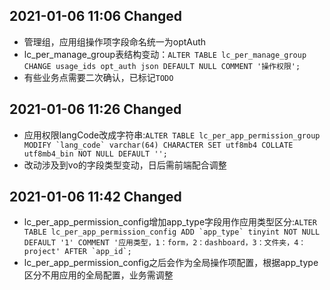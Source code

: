 ## 2021-01-06 11:06 Changed

- 管理组，应用组操作项字段命名统一为optAuth
- lc_per_manage_group表结构变动：``ALTER TABLE lc_per_manage_group CHANGE usage_ids opt_auth json DEFAULT NULL COMMENT '操作权限';``
- 有些业务点需要二次确认，已标记``TODO``

## 2021-01-06 11:26 Changed

- 应用权限langCode改成字符串:``ALTER TABLE lc_per_app_permission_group MODIFY `lang_code` varchar(64) CHARACTER SET utf8mb4 COLLATE utf8mb4_bin NOT NULL DEFAULT '';``
- 改动涉及到vo的字段类型变动，日后需前端配合调整

## 2021-01-06 11:42 Changed

- lc_per_app_permission_config增加app_type字段用作应用类型区分:``ALTER TABLE lc_per_app_permission_config ADD `app_type` tinyint NOT NULL DEFAULT '1' COMMENT '应用类型，1：form，2：dashboard，3：文件夹，4：project' AFTER `app_id`;``
- lc_per_app_permission_config之后会作为全局操作项配置，根据app_type区分不用应用的全局配置，业务需调整